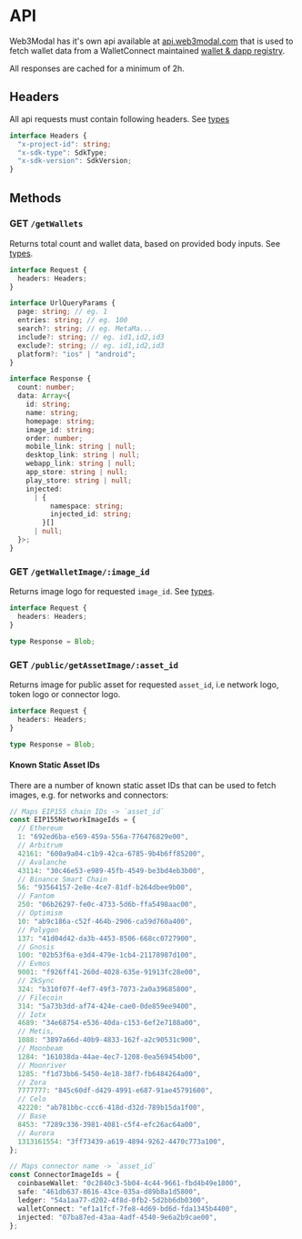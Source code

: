 # API

Web3Modal has it's own api available at [api.web3modal.com](https://api.web3modal.com) that is used to fetch wallet data from a WalletConnect maintained [wallet & dapp registry](https://walletconnect.com/explorer).

All responses are cached for a minimum of 2h.

## Headers

All api requests must contain following headers. See [types](./types.md)

```ts
interface Headers {
  "x-project-id": string;
  "x-sdk-type": SdkType;
  "x-sdk-version": SdkVersion;
}
```

## Methods

### GET `/getWallets`

Returns total count and wallet data, based on provided body inputs. See [types](./types.md).

```ts
interface Request {
  headers: Headers;
}

interface UrlQueryParams {
  page: string; // eg. 1
  entries: string; // eg. 100
  search?: string; // eg. MetaMa...
  include?: string; // eg. id1,id2,id3
  exclude?: string; // eg. id1,id2,id3
  platform?: "ios" | "android";
}

interface Response {
  count: number;
  data: Array<{
    id: string;
    name: string;
    homepage: string;
    image_id: string;
    order: number;
    mobile_link: string | null;
    desktop_link: string | null;
    webapp_link: string | null;
    app_store: string | null;
    play_store: string | null;
    injected:
      | {
          namespace: string;
          injected_id: string;
        }[]
      | null;
  }>;
}
```

### GET `/getWalletImage/:image_id`

Returns image logo for requested `image_id`. See [types](./types.md).

```ts
interface Request {
  headers: Headers;
}

type Response = Blob;
```

### GET `/public/getAssetImage/:asset_id`

Returns image for public asset for requested `asset_id`, i.e network logo, token logo or connector logo.

```ts
interface Request {
  headers: Headers;
}

type Response = Blob;
```

#### Known Static Asset IDs

There are a number of known static asset IDs that can be used to fetch images, e.g. for networks and connectors:

```typescript
// Maps EIP155 chain IDs -> `asset_id`
const EIP155NetworkImageIds = {
  // Ethereum
  1: "692ed6ba-e569-459a-556a-776476829e00",
  // Arbitrum
  42161: "600a9a04-c1b9-42ca-6785-9b4b6ff85200",
  // Avalanche
  43114: "30c46e53-e989-45fb-4549-be3bd4eb3b00",
  // Binance Smart Chain
  56: "93564157-2e8e-4ce7-81df-b264dbee9b00",
  // Fantom
  250: "06b26297-fe0c-4733-5d6b-ffa5498aac00",
  // Optimism
  10: "ab9c186a-c52f-464b-2906-ca59d760a400",
  // Polygon
  137: "41d04d42-da3b-4453-8506-668cc0727900",
  // Gnosis
  100: "02b53f6a-e3d4-479e-1cb4-21178987d100",
  // Evmos
  9001: "f926ff41-260d-4028-635e-91913fc28e00",
  // ZkSync
  324: "b310f07f-4ef7-49f3-7073-2a0a39685800",
  // Filecoin
  314: "5a73b3dd-af74-424e-cae0-0de859ee9400",
  // Iotx
  4689: "34e68754-e536-40da-c153-6ef2e7188a00",
  // Metis,
  1088: "3897a66d-40b9-4833-162f-a2c90531c900",
  // Moonbeam
  1284: "161038da-44ae-4ec7-1208-0ea569454b00",
  // Moonriver
  1285: "f1d73bb6-5450-4e18-38f7-fb6484264a00",
  // Zora
  7777777: "845c60df-d429-4991-e687-91ae45791600",
  // Celo
  42220: "ab781bbc-ccc6-418d-d32d-789b15da1f00",
  // Base
  8453: "7289c336-3981-4081-c5f4-efc26ac64a00",
  // Aurora
  1313161554: "3ff73439-a619-4894-9262-4470c773a100",
};

// Maps connector name -> `asset_id`
const ConnectorImageIds = {
  coinbaseWallet: "0c2840c3-5b04-4c44-9661-fbd4b49e1800",
  safe: "461db637-8616-43ce-035a-d89b8a1d5800",
  ledger: "54a1aa77-d202-4f8d-0fb2-5d2bb6db0300",
  walletConnect: "ef1a1fcf-7fe8-4d69-bd6d-fda1345b4400",
  injected: "07ba87ed-43aa-4adf-4540-9e6a2b9cae00",
};
```
